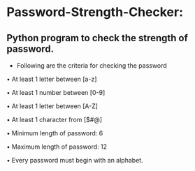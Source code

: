 

# Password-Strength-Checker:

## Python program to check the strength of password. 

* Following are the criteria for checking the password

• At least 1 letter between [a-z]

• At least 1 number between [0-9]

• At least 1 letter between [A-Z]

• At least 1 character from [$#@]

• Minimum length of password: 6

• Maximum length of password: 12

• Every password must begin with an alphabet.


